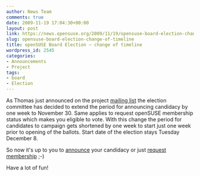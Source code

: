 ```yaml
---
author: News Team
comments: true
date: 2009-11-19 17:04:30+00:00
layout: post
link: https://news.opensuse.org/2009/11/19/opensuse-board-election-change-of-timeline/
slug: opensuse-board-election-change-of-timeline
title: openSUSE Board Election – change of timeline
wordpress_id: 2545
categories:
- Announcements
- Project
tags:
- board
- Election
---
```


As Thomas just announced on the project [mailing list](//lists.opensuse.org/opensuse-project/2009-11/msg00074.html) the election committee has decided to extend the period for announcing candidacy by one week to November 30. Same applies to request openSUSE membership status which makes you eligible to vote. With this change the period for candidates to campaign gets shortened by one week to start just one week prior to opening of the ballots. Start date of the election stays Tuesday December 8.

So now it's up to you to [announce](//en.opensuse.org/Board_Election/2009#Phase_0:_Notification_of_Intent_to_Run) your candidacy or just [request membership](//en.opensuse.org/Members) ;-)

Have a lot of fun!
